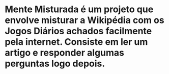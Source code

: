 # Mente Misturada é um projeto que envolve misturar a Wikipédia com os Jogos Diários achados facilmente pela internet. Consiste em ler um artigo e responder algumas perguntas logo depois.
